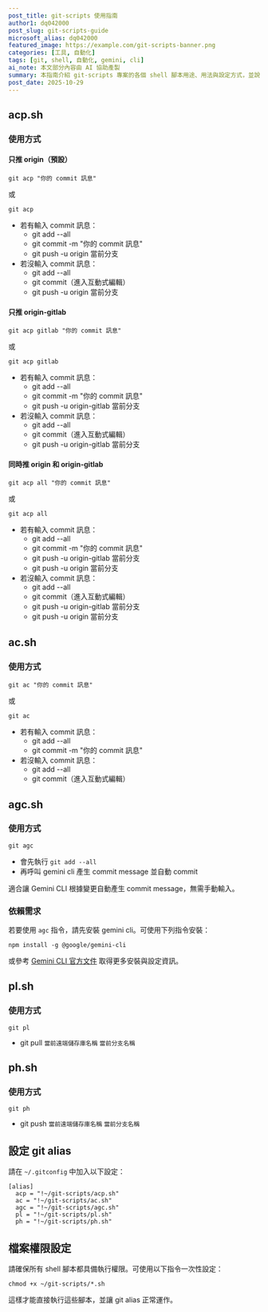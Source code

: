 ```yaml
---
post_title: git-scripts 使用指南
author1: dq042000
post_slug: git-scripts-guide
microsoft_alias: dq042000
featured_image: https://example.com/git-scripts-banner.png
categories: [工具, 自動化]
tags: [git, shell, 自動化, gemini, cli]
ai_note: 本文部分內容由 AI 協助產製
summary: 本指南介紹 git-scripts 專案的各個 shell 腳本用途、用法與設定方式，並說明如何確保每個檔案具備執行權限。
post_date: 2025-10-29
---
```


## acp.sh

### 使用方式

#### 只推 origin（預設）

```shell
git acp "你的 commit 訊息"
```

或

```shell
git acp
```

- 若有輸入 commit 訊息：
  - git add --all
  - git commit -m "你的 commit 訊息"
  - git push -u origin 當前分支
- 若沒輸入 commit 訊息：
  - git add --all
  - git commit（進入互動式編輯）
  - git push -u origin 當前分支

#### 只推 origin-gitlab

```shell
git acp gitlab "你的 commit 訊息"
```

或

```shell
git acp gitlab
```

- 若有輸入 commit 訊息：
  - git add --all
  - git commit -m "你的 commit 訊息"
  - git push -u origin-gitlab 當前分支
- 若沒輸入 commit 訊息：
  - git add --all
  - git commit（進入互動式編輯）
  - git push -u origin-gitlab 當前分支

#### 同時推 origin 和 origin-gitlab

```shell
git acp all "你的 commit 訊息"
```

或

```shell
git acp all
```

- 若有輸入 commit 訊息：
  - git add --all
  - git commit -m "你的 commit 訊息"
  - git push -u origin-gitlab 當前分支
  - git push -u origin 當前分支
- 若沒輸入 commit 訊息：
  - git add --all
  - git commit（進入互動式編輯）
  - git push -u origin-gitlab 當前分支
  - git push -u origin 當前分支

## ac.sh

### 使用方式

```shell
git ac "你的 commit 訊息"
```

或

```shell
git ac
```

- 若有輸入 commit 訊息：
  - git add --all
  - git commit -m "你的 commit 訊息"
- 若沒輸入 commit 訊息：
  - git add --all
  - git commit（進入互動式編輯）

## agc.sh

### 使用方式

```shell
git agc
```

- 會先執行 `git add --all`
- 再呼叫 gemini cli 產生 commit message 並自動 commit

適合讓 Gemini CLI 根據變更自動產生 commit message，無需手動輸入。

### 依賴需求

若要使用 `agc` 指令，請先安裝 gemini cli。可使用下列指令安裝：

```shell
npm install -g @google/gemini-cli
```

或參考 [Gemini CLI 官方文件](https://github.com/GoogleCloudPlatform/gemini-cli) 取得更多安裝與設定資訊。

## pl.sh

### 使用方式

```shell
git pl
```

- git pull `當前遠端儲存庫名稱` `當前分支名稱`

## ph.sh

### 使用方式

```shell
git ph
```

- git push `當前遠端儲存庫名稱` `當前分支名稱`

## 設定 git alias

請在 `~/.gitconfig` 中加入以下設定：

```shell
[alias]
  acp = "!~/git-scripts/acp.sh"
  ac = "!~/git-scripts/ac.sh"
  agc = "!~/git-scripts/agc.sh"
  pl = "!~/git-scripts/pl.sh"
  ph = "!~/git-scripts/ph.sh"
```

## 檔案權限設定

請確保所有 shell 腳本都具備執行權限。可使用以下指令一次性設定：

```shell
chmod +x ~/git-scripts/*.sh
```

這樣才能直接執行這些腳本，並讓 git alias 正常運作。
